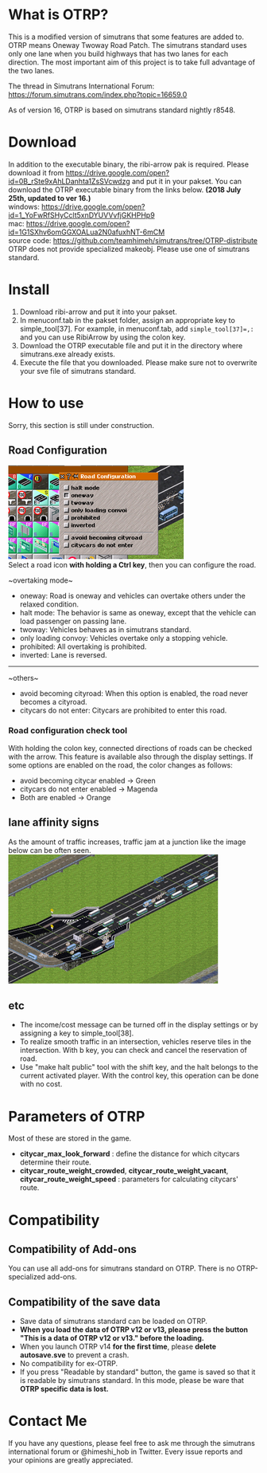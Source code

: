 # What is OTRP?
This is a modified version of simutrans that some features are added to.  
OTRP means Oneway Twoway Road Patch. The simutrans standard uses only one lane when you build highways that has two lanes for each direction. The most important aim of this project is to take full advantage of the two lanes.  

The thread in Simutrans International Forum: https://forum.simutrans.com/index.php?topic=16659.0  

As of version 16, OTRP is based on simutrans standard nightly r8548.

# Download
In addition to the executable binary, the ribi-arrow pak is required. Please download it from https://drive.google.com/open?id=0B_rSte9xAhLDanhta1ZsSVcwdzg and put it in your pakset.
You can download the OTRP executable binary from the links below. **(2018 July 25th, updated to ver 16.)**  
windows: https://drive.google.com/open?id=1_YoFwRfSHyCclt5xnDYUVVvfjGKHPHp9  
mac: https://drive.google.com/open?id=1G1SXhv6omGGXOALua2N0afuxhNT-6mCM  
source code: https://github.com/teamhimeh/simutrans/tree/OTRP-distribute  
OTRP does not provide specialized makeobj. Please use one of simutrans standard.

# Install
1. Download ribi-arrow and put it into your pakset.
1. In menuconf.tab in the pakset folder, assign an appropriate key to simple_tool[37]. For example, in menuconf.tab, add `simple_tool[37]=,:` and you can use RibiArrow by using the colon key.
1. Download the OTRP executable file and put it in the directory where simutrans.exe already exists.
1. Execute the file that you downloaded.
Please make sure not to overwrite your sve file of simutrans standard.

# How to use
Sorry, this section is still under construction.
## Road Configuration
![fig1](images/fig1.png)  
Select a road icon **with holding a Ctrl key**, then you can configure the road.

~overtaking mode~
- oneway: Road is oneway and vehicles can overtake others under the relaxed condition.
- halt mode: The behavior is same as oneway, except that the vehicle can load passenger on passing lane.
- twoway: Vehicles behaves as in simutrans standard.
- only loading convoy: Vehicles overtake only a stopping vehicle.
- prohibited: All overtaking is prohibited.
- inverted: Lane is reversed.
----
~others~
- avoid becoming cityroad: When this option is enabled, the road never becomes a cityroad.
- citycars do not enter: Citycars are prohibited to enter this road.

### Road configuration check tool
With holding the colon key, connected directions of roads can be checked with the arrow. This feature is available also through the display settings. If some options are enabled on the road, the color changes as follows:
- avoid becoming citycar enabled -> Green
- citycars do not enter enabled -> Magenda
- Both are enabled -> Orange

## lane affinity signs
As the amount of traffic increases, traffic jam at a junction like the image below can be often seen.  
![fig3](images/fig3.png)  

## etc  
- The income/cost message can be turned off in the display settings  or by assigning a key to simple_tool[38].
- To realize smooth traffic in an intersection, vehicles reserve tiles in the intersection. With b key, you can check and cancel the reservation of road.
- Use "make halt public" tool with the shift key, and the halt belongs to the current activated player. With the control key, this operation can be done with no cost.

# Parameters of OTRP
Most of these are stored in the game.
- **citycar_max_look_forward** : define the distance for which citycars determine their route.
- **citycar_route_weight_crowded**, **citycar_route_weight_vacant**, **citycar_route_weight_speed** : parameters for calculating citycars' route.

# Compatibility
## Compatibility of Add-ons
You can use all add-ons for simutrans standard on OTRP. There is no OTRP-specialized add-ons.
## Compatibility of the save data
- Save data of simutrans standard can be loaded on OTRP.
- **When you load the data of OTRP v12 or v13, please press the button "This is a data of OTRP v12 or v13." before the loading.**  
- When you launch OTRP v14 **for the first time**, please **delete autosave.sve** to prevent a crash.
- No compatibility for ex-OTRP.
- If you press "Readable by standard" button, the game is saved so that it is readable by simutrans standard. In this mode, please be ware that **OTRP specific data is lost.**

# Contact Me
If you have any questions, please feel free to ask me through the simutrans international forum or @himeshi_hob in Twitter. Every issue reports and your opinions are greatly appreciated.

